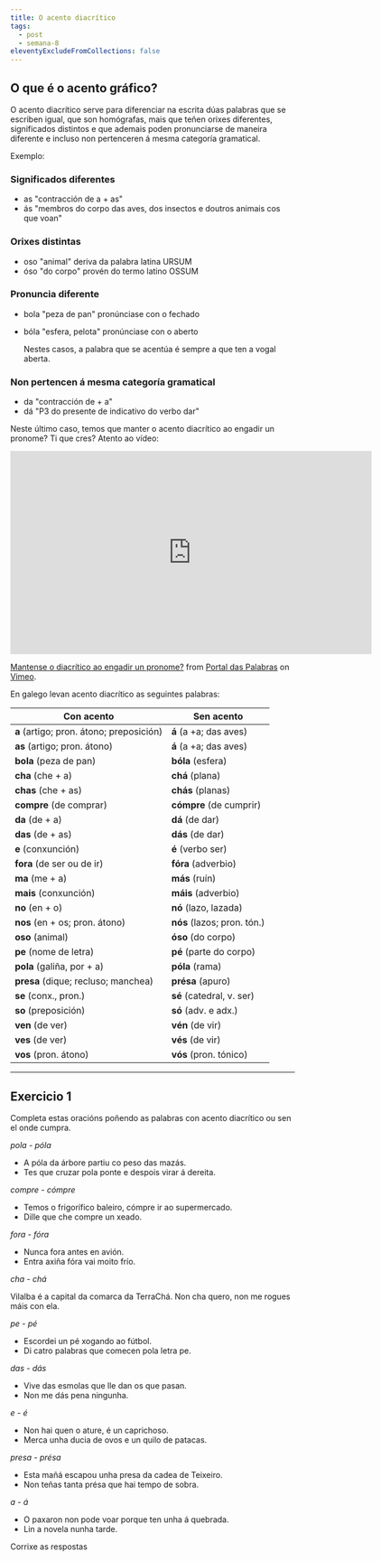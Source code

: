 ```yaml
---
title: O acento diacrítico
tags:
  - post
  - semana-8
eleventyExcludeFromCollections: false
---
```

## O que é o acento gráfico?

O acento diacrítico serve para diferenciar na escrita dúas palabras que se escriben igual, que son homógrafas, mais que teñen orixes diferentes, significados distintos e que ademais poden pronunciarse de maneira diferente e incluso non pertenceren á mesma categoría gramatical. 

Exemplo:

### Significados diferentes

* as "contracción de a + as"
* ás "membros do corpo das aves, dos insectos e doutros animais cos que voan"

### Orixes distintas

* oso "animal" deriva da palabra latina URSUM
* óso "do corpo" provén do termo latino OSSUM

### Pronuncia diferente

* bola "peza de pan" pronúnciase con o fechado
* bóla "esfera, pelota" pronúnciase con o aberto

  Nestes casos, a palabra que se acentúa é sempre a que ten a vogal aberta.

### Non pertencen á mesma categoría gramatical

* da "contracción de + a" 
* dá "P3 do presente de indicativo do verbo dar"

Neste último caso, temos que manter o acento diacrítico ao engadir un pronome? Ti que cres? Atento ao vídeo: 

<iframe src="https://player.vimeo.com/video/179171705?title=0&byline=0&portrait=0" width="640" height="360" frameborder="0" allow="autoplay; fullscreen" allowfullscreen></iframe>
<p><a href="https://vimeo.com/179171705">Mantense o diacr&iacute;tico ao engadir un pronome?</a> from <a href="https://vimeo.com/user18737334">Portal das Palabras</a> on <a href="https://vimeo.com">Vimeo</a>.</p>

En galego levan acento diacrítico as seguintes palabras:

| Con acento                               | Sen acento                  |
| ---------------------------------------- | --------------------------- |
| **a** (artigo; pron. átono; preposición) | **á** (a +a; das aves)      |
| **as** (artigo; pron. átono)             | **á** (a +a; das aves)      |
| **bola** (peza de pan)                   | **bóla** (esfera)           |
| **cha** (che + a)                        | **chá** (plana)             |
| **chas** (che + as)                      | **chás** (planas)           |
| **compre** (de comprar)                  | **cómpre** (de cumprir)     |
| **da** (de + a)                          | **dá** (de dar)             |
| **das** (de + as)                        | **dás** (de dar)            |
| **e** (conxunción)                       | **é** (verbo ser)           |
| **fora** (de ser ou de ir)               | **fóra** (adverbio)         |
| **ma** (me + a)                          | **más** (ruín)              |
| **mais** (conxunción)                    | **máis** (adverbio)         |
| **no** (en + o)                          | **nó** (lazo, lazada)       |
| **nos** (en + os; pron. átono)           | **nós** (lazos; pron. tón.) |
| **oso** (animal)                         | **óso** (do corpo)          |
| **pe** (nome de letra)                   | **pé** (parte do corpo)     |
| **pola** (galiña, por + a)               | **póla** (rama)             |
| **presa** (dique; recluso; manchea)      | **présa** (apuro)           |
| **se** (conx., pron.)                    | **sé** (catedral, v. ser)   |
| **so** (preposición)                     | **só** (adv. e adx.)        |
| **ven** (de ver)                         | **vén** (de vir)            |
| **ves** (de ver)                         | **vés** (de vir)            |
| **vos** (pron. átono)                    | **vós** (pron. tónico)      |

- - -

## Exercicio 1

Completa estas oracións poñendo as palabras con acento diacrítico ou sen el onde cumpra.

*pola - póla*

* A <e-answer>póla</e-answer> da árbore partiu co peso das mazás. 
* Tes que cruzar <e-answer>pola</e-answer> ponte e despois virar á dereita.

*compre - cómpre*
- Temos o frigorífico baleiro, <e-answer>cómpre</e-answer> ir ao supermercado.
- Dille que che <e-answer>compre</e-answer> un xeado.

*fora - fóra*
- Nunca <e-answer>fora</e-answer> antes en avión. 
- Entra axiña <e-answer>fóra</e-answer> vai moito frío.

*cha - chá*

Vilalba é a capital da comarca da Terra<e-answer>Chá</e-answer>. Non <e-answer>cha</e-answer> quero, non me rogues máis con ela. 

*pe - pé* 
- Escordei un <e-answer>pé</e-answer> xogando ao fútbol. 
- Di catro palabras que comecen pola letra <e-answer>pe</e-answer>.

*das - dás*
- Vive <e-answer>das</e-answer> esmolas que lle dan os que pasan. 
- Non me <e-answer>dás</e-answer> pena ningunha. 

*e - é*
- Non hai quen o ature, <e-answer>é</e-answer> un caprichoso. 
- Merca unha ducia de ovos <e-answer>e</e-answer> un quilo de patacas.

*presa - présa*
- Esta mañá escapou unha <e-answer>presa</e-answer> da cadea de Teixeiro. 
- Non teñas tanta <e-answer>présa</e-answer> que hai tempo de sobra.

*a - á* 
- O paxaron non pode voar porque ten unha <e-answer>á</e-answer> quebrada. 
- Lin <e-answer>a</e-answer> novela nunha tarde.

<e-validate>Corrixe as respostas</e-validate> 